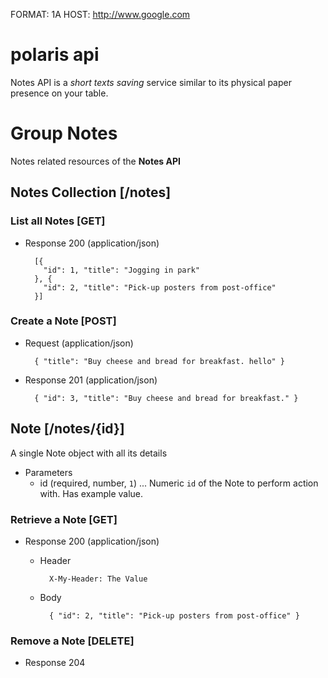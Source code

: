 FORMAT: 1A
HOST: http://www.google.com

# polaris api
Notes API is a *short texts saving* service similar to its physical paper presence on your table.

# Group Notes
Notes related resources of the **Notes API**

## Notes Collection [/notes]
### List all Notes [GET]
+ Response 200 (application/json)

        [{
          "id": 1, "title": "Jogging in park"
        }, {
          "id": 2, "title": "Pick-up posters from post-office"
        }]

### Create a Note [POST]
+ Request (application/json)

        { "title": "Buy cheese and bread for breakfast. hello" }

+ Response 201 (application/json)

        { "id": 3, "title": "Buy cheese and bread for breakfast." }

## Note [/notes/{id}]
A single Note object with all its details

+ Parameters
    + id (required, number, `1`) ... Numeric `id` of the Note to perform action with. Has example value.

### Retrieve a Note [GET]
+ Response 200 (application/json)

    + Header

            X-My-Header: The Value

    + Body

            { "id": 2, "title": "Pick-up posters from post-office" }

### Remove a Note [DELETE]
+ Response 204
